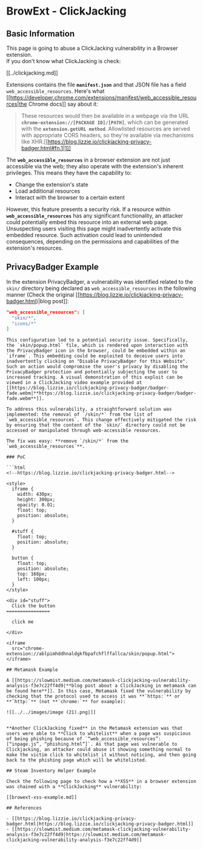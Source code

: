 # BrowExt - ClickJacking


## Basic Information

This page is going to abuse a ClickJacking vulnerability in a Browser extension.\
If you don't know what ClickJacking is check:

[[../clickjacking.md]]

Extensions contains the file **`manifest.json`** and that JSON file has a field `web_accessible_resources`. Here's what [[https://developer.chrome.com/extensions/manifest/web_accessible_resources|the Chrome docs]] say about it:

> These resources would then be available in a webpage via the URL **`chrome-extension://[PACKAGE ID]/[PATH]`**, which can be generated with the **`extension.getURL method`**. Allowlisted resources are served with appropriate CORS headers, so they're available via mechanisms like XHR.[[https://blog.lizzie.io/clickjacking-privacy-badger.html#fn.1|1]]

The **`web_accessible_resources`** in a browser extension are not just accessible via the web; they also operate with the extension's inherent privileges. This means they have the capability to:

- Change the extension's state
- Load additional resources
- Interact with the browser to a certain extent

However, this feature presents a security risk. If a resource within **`web_accessible_resources`** has any significant functionality, an attacker could potentially embed this resource into an external web page. Unsuspecting users visiting this page might inadvertently activate this embedded resource. Such activation could lead to unintended consequences, depending on the permissions and capabilities of the extension's resources.

## PrivacyBadger Example

In the extension PrivacyBadger, a vulnerability was identified related to the `skin/` directory being declared as `web_accessible_resources` in the following manner (Check the original [[https://blog.lizzie.io/clickjacking-privacy-badger.html)|blog post]]:

```json
"web_accessible_resources": [
  "skin/*",
  "icons/*"
]
```
```
This configuration led to a potential security issue. Specifically, the `skin/popup.html` file, which is rendered upon interaction with the PrivacyBadger icon in the browser, could be embedded within an `iframe`. This embedding could be exploited to deceive users into inadvertently clicking on "Disable PrivacyBadger for this Website". Such an action would compromise the user's privacy by disabling the PrivacyBadger protection and potentially subjecting the user to increased tracking. A visual demonstration of this exploit can be viewed in a ClickJacking video example provided at [[https://blog.lizzie.io/clickjacking-privacy-badger/badger-fade.webm|**https://blog.lizzie.io/clickjacking-privacy-badger/badger-fade.webm**]].

To address this vulnerability, a straightforward solution was implemented: the removal of `/skin/*` from the list of `web_accessible_resources`. This change effectively mitigated the risk by ensuring that the content of the `skin/` directory could not be accessed or manipulated through web-accessible resources.

The fix was easy: **remove `/skin/*` from the `web_accessible_resources`**.

### PoC

```html
<!--https://blog.lizzie.io/clickjacking-privacy-badger.html-->

<style>
  iframe {
    width: 430px;
    height: 300px;
    opacity: 0.01;
    float: top;
    position: absolute;
  }

  #stuff {
    float: top;
    position: absolute;
  }

  button {
    float: top;
    position: absolute;
    top: 168px;
    left: 100px;
  }
</style>

<div id="stuff">
  Click the button
================

  click me

</div>

<iframe
  src="chrome-extension://ablpimhddhnaldgkfbpafchflffallca/skin/popup.html">
</iframe>
```
```
## Metamask Example

A [[https://slowmist.medium.com/metamask-clickjacking-vulnerability-analysis-f3e7c22ff4d9|**blog post about a ClickJacking in metamask can be found here**]]. In this case, Metamask fixed the vulnerability by checking that the protocol used to access it was **`https:`** or **`http:`** (not **`chrome:`** for example):

![[../../images/image (21).png|]]


**Another ClickJacking fixed** in the Metamask extension was that users were able to **Click to whitelist** when a page was suspicious of being phishing because of `“web_accessible_resources”: [“inpage.js”, “phishing.html”]`. As that page was vulnerable to Clickjacking, an attacker could abuse it showing something normal to make the victim click to whitelist it without noticing, and then going back to the phishing page which will be whitelisted.

## Steam Inventory Helper Example

Check the following page to check how a **XSS** in a browser extension was chained with a **ClickJacking** vulnerability:

[[browext-xss-example.md]]

## References

- [[https://blog.lizzie.io/clickjacking-privacy-badger.html|https://blog.lizzie.io/clickjacking-privacy-badger.html]]
- [[https://slowmist.medium.com/metamask-clickjacking-vulnerability-analysis-f3e7c22ff4d9|https://slowmist.medium.com/metamask-clickjacking-vulnerability-analysis-f3e7c22ff4d9]]


